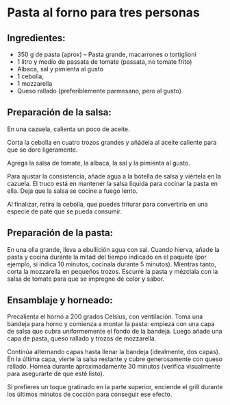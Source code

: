 # Pasta al forno para tres personas

## Ingredientes:
<ul>
  <li>350 g de pasta (aprox) – Pasta grande, macarrones o tortiglioni</li>
  <li>1 litro y medio de passata de tomate (passata, no tomate frito)</li>
  <li>Albaca, sal y pimienta al gusto</li>
  <li>1 cebolla,</li>
  <li>1 mozzarella </li>
  <li>Queso rallado (preferiblemente parmesano, pero al gusto)</li>
</ul>

## Preparación de la salsa:
<p>En una cazuela, calienta un poco de aceite.</p>

<p>Corta la cebolla en cuatro trozos grandes y añádela al aceite caliente para que se dore ligeramente.</p>

<p>Agrega la salsa de tomate, la albaca, la sal y la pimienta al gusto.</p>

<p>Para ajustar la consistencia, añade agua a la botella de salsa y viértela en la cazuela. El truco está en mantener la salsa líquida para cocinar la pasta en ella. Deja que la salsa se cocine a fuego lento.</p>

<p>Al finalizar, retira la cebolla, que puedes triturar para convertirla en una especie de paté que se pueda consumir.</p>

## Preparación de la pasta:
En una olla grande, lleva a ebullición agua con sal. Cuando hierva, añade la pasta y cocina durante la mitad del tiempo indicado en el paquete (por ejemplo, si indica 10 minutos, cocínala durante 5 minutos). Mientras tanto, corta la mozzarella en pequeños trozos. Escurre la pasta y mézclala con la salsa de tomate para que se impregne de color y sabor.

## Ensamblaje y horneado:
<p>Precalienta el horno a 200 grados Celsius, con ventilación.  Toma una bandeja para horno y comienza a montar la pasta: empieza con una capa de salsa que cubra uniformemente el fondo de la bandeja. Luego añade una capa de pasta, queso rallado y trozos de mozzarella.</p>

<p>Continúa alternando capas hasta llenar la bandeja (idealmente, dos capas). En la última capa, vierte la salsa restante y cubre generosamente con queso rallado.  Hornea durante aproximadamente 30 minutos (verifica visualmente para asegurarte de que esté listo).</p>

<p>Si prefieres un toque gratinado en la parte superior, enciende el grill durante los últimos minutos de cocción para conseguir ese efecto.</p>
